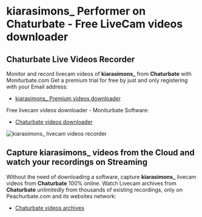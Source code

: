 # kiarasimons_ Performer on Chaturbate - Free LiveCam videos downloader

## Chaturbate Live Videos Recorder

Monitor and record livecam videos of **kiarasimons_** from **Chaturbate** with Moniturbate.com
Get a premium trial for free by just and only registering with your Email address:
* [kiarasimons_ Premium videos downloader](https://moniturbate.com/request-demo-licence-key.html)

Free livecam videos downloader - Moniturbate Software:
* [Chaturbate videos downloader](https://moniturbate.com/moniturbate-download-software.html)

![kiarasimons_ livecam videos recorder](https://peachurnet.com/templates/moniturbate-software.png)


## Capture kiarasimons_ videos from the Cloud and watch your recordings on Streaming

Without the need of downloading a software, capture **kiarasimons_** livecam videos from **Chaturbate** 100% online.
Watch Livecam archives from **Chaturbate** unlimitedly from thousands of existing recordings, only on Peachurbate.com and its websites network:
* [Chaturbate videos archives](https://peachurnet.com/)